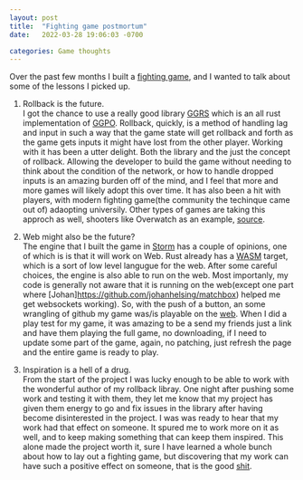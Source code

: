 ```yaml
---
layout: post
title:  "Fighting game postmortum"
date:   2022-03-28 19:06:03 -0700

categories: Game thoughts
---
```


Over the past few months I built a [fighting game](https://github.com/TuckerBMorgan/StormFighting), and I wanted to talk about some of the lessons I picked up.

1. Rollback is the future.<br>
I got the chance to use a really good library [GGRS](github.com/gschup/ggrs) which is an all rust implementation of [GGPO](https://en.wikipedia.org/wiki/GGPO). Rollback, quickly, is a method of handling lag and input in
such a way that the game state will get rollback and forth as the game gets inputs it might have lost from the other player. Working with it has been a utter delight. Both the library and the just the concept of rollback. Allowing the developer to build the game without needing to think about the condition of the network, or how to handle dropped inputs is an amazing burden off of the mind, and I feel that more and more games will likely adopt this over time.
It has also been a hit with players, with modern fighting game(the community the techinque came out of) adaopting universily. Other types of games are taking this approch as well, shooters like Overwatch as an example, [source](https://www.youtube.com/watch?v=zrIY0eIyqmI).

2. Web might also be the future?<br>
The engine that I built the game in [Storm](github.com/mooman219/Storm) has a couple of opinions, one of which is is that it will work on Web. Rust already has a [WASM](https://en.wikipedia.org/wiki/WebAssembly) target, which is a sort of low level langugue for the web. After some careful choices, the engine is also able to run on the web. Most importanly, my code is generally not aware that it is running on the web(except one part where [Johan]https://github.com/johanhelsing/matchbox) helped me get websockets working). So, with the push of a button, an some wrangling of github my game was/is playable on the [web](https://tuckerbmorgan.github.io/StormFighting/). When I did a play test for my game, it was amazing to be a send my friends just a link and have them playing the full game, no downloading, if I need to update some part of the game, again, no patching, just refresh the page and the entire game is ready to play. 

3. Inspiration is a hell of a drug. <br>
From the start of the project I was lucky enough to be able to work with the wonderful author of my rollback libray. One night after pushing some work and testing it with them, they let me know that my project has given them energy to go and fix issues in the library after having become disinterested in the project. I was was ready to hear that my work had that effect on someone. It spured me to work more on it as well, and to keep making something that can keep them inspired. This alone made the project worth it, sure I have learned a whole bunch about how to lay out a fighting game, but discovering that my work can have such a positive effect on someone, that is the good [shit](https://c.tenor.com/65113pWCBGYAAAAd/snoop-dogg-smoke.gif). 
